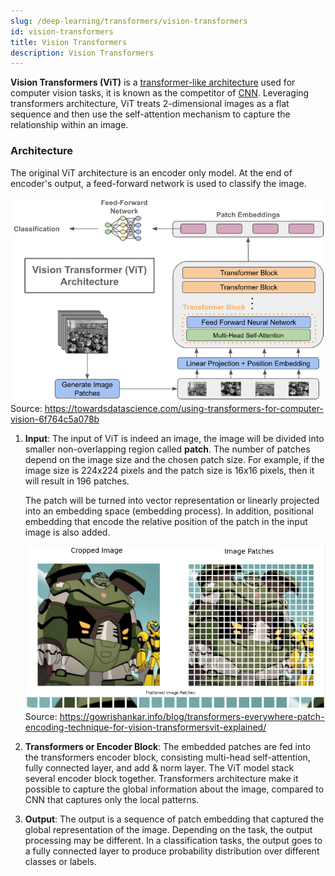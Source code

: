 ```yaml
---
slug: /deep-learning/transformers/vision-transformers
id: vision-transformers
title: Vision Transformers
description: Vision Transformers
---
```


**Vision Transformers (ViT)** is a [transformer-like architecture](/deep-learning/transformers/transformers-architecture) used for computer vision tasks, it is known as the competitor of [CNN](/deep-learning/cnn). Leveraging transformers architecture, ViT treats 2-dimensional images as a flat sequence and then use the self-attention mechanism to capture the relationship within an image.

### Architecture

The original ViT architecture is an encoder only model. At the end of encoder's output, a feed-forward network is used to classify the image.

![ViT architecture](./vit-architecture.png)  
Source: https://towardsdatascience.com/using-transformers-for-computer-vision-6f764c5a078b

1. **Input**: The input of ViT is indeed an image, the image will be divided into smaller non-overlapping region called **patch**. The number of patches depend on the image size and the chosen patch size. For example, if the image size is 224x224 pixels and the patch size is 16x16 pixels, then it will result in 196 patches.

   The patch will be turned into vector representation or linearly projected into an embedding space (embedding process). In addition, positional embedding that encode the relative position of the patch in the input image is also added.

   ![Image patches](./image-patch.png)  
   Source: https://gowrishankar.info/blog/transformers-everywhere-patch-encoding-technique-for-vision-transformersvit-explained/

2. **Transformers or Encoder Block**: The embedded patches are fed into the transformers encoder block, consisting multi-head self-attention, fully connected layer, and add & norm layer. The ViT model stack several encoder block together. Transformers architecture make it possible to capture the global information about the image, compared to CNN that captures only the local patterns.

3. **Output**: The output is a sequence of patch embedding that captured the global representation of the image. Depending on the task, the output processing may be different. In a classification tasks, the output goes to a fully connected layer to produce probability distribution over different classes or labels.
